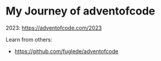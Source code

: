 # My Journey of adventofcode

2023: https://adventofcode.com/2023


Learn from others:

- https://github.com/fuglede/adventofcode
